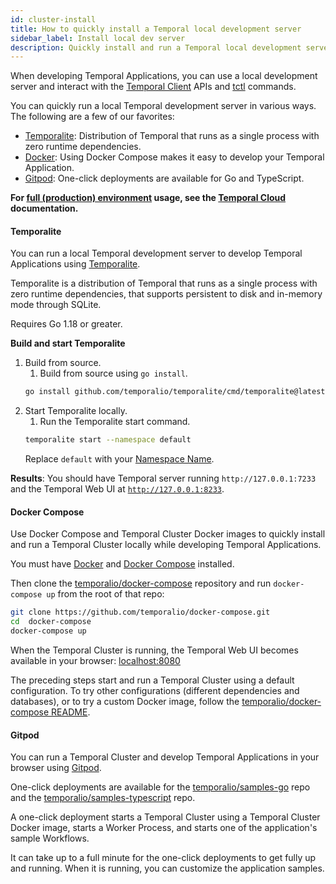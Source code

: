 ```yaml
---
id: cluster-install
title: How to quickly install a Temporal local development server
sidebar_label: Install local dev server
description: Quickly install and run a Temporal local development server in various ways.
---
```


When developing Temporal Applications, you can use a local development server and interact with the [Temporal Client](/concepts/what-is-a-temporal-client) APIs and [tctl](/tctl) commands.

You can quickly run a local Temporal development server in various ways.
The following are a few of our favorites:

- [Temporalite](#temporalite): Distribution of Temporal that runs as a single process with zero runtime dependencies.
- [Docker](#docker-compose): Using Docker Compose makes it easy to develop your Temporal Application.
- [Gitpod](#gitpod): One-click deployments are available for Go and TypeScript.

**For [full (production) environment](/server/production-deployment) usage, see the [Temporal Cloud](../cloud/) documentation.**

#### Temporalite

You can run a local Temporal development server to develop Temporal Applications using [Temporalite](https://github.com/temporalio/temporalite).

Temporalite is a distribution of Temporal that runs as a single process with zero runtime dependencies, that supports persistent to disk and in-memory mode through SQLite.

Requires Go 1.18 or greater.

**Build and start Temporalite**

1. Build from source.
   1. Build from source using `go install`.
   ```bash
   go install github.com/temporalio/temporalite/cmd/temporalite@latest
   ```
2. Start Temporalite locally.
   1. Run the Temporalite start command.
   ```bash
   temporalite start --namespace default
   ```
   Replace `default` with your [Namespace Name](../concepts/what-is-a-cloud-namespace-name/).

**Results**: You should have Temporal server running `http://127.0.0.1:7233` and the Temporal Web UI at [`http://127.0.0.1:8233`](http://127.0.0.1:8233/namespaces/default/workflows).

<!-- For macOS users, if you receive the `error setting up schema: stat /Users/<user_name>/Library/Application Support/temporalite/db:` error, then create the folders `temporalite/db` in your `Application Support` library. -->

#### Docker Compose

Use Docker Compose and Temporal Cluster Docker images to quickly install and run a Temporal Cluster locally while developing Temporal Applications.

You must have [Docker](https://docs.docker.com/engine/install) and [Docker Compose](https://docs.docker.com/compose/install) installed.

Then clone the [temporalio/docker-compose](https://github.com/temporalio/docker-compose) repository and run `docker-compose up` from the root of that repo:

```bash
git clone https://github.com/temporalio/docker-compose.git
cd  docker-compose
docker-compose up
```

When the Temporal Cluster is running, the Temporal Web UI becomes available in your browser: [localhost:8080](http://localhost:8080/)

The preceding steps start and run a Temporal Cluster using a default configuration.
To try other configurations (different dependencies and databases), or to try a custom Docker image, follow the [temporalio/docker-compose README](https://github.com/temporalio/docker-compose/blob/main/README.md).

#### Gitpod

You can run a Temporal Cluster and develop Temporal Applications in your browser using [Gitpod](https://www.gitpod.io/).

One-click deployments are available for the [temporalio/samples-go](https://github.com/temporalio/samples-go) repo and the [temporalio/samples-typescript](https://github.com/temporalio/samples-typescript) repo.

A one-click deployment starts a Temporal Cluster using a Temporal Cluster Docker image, starts a Worker Process, and starts one of the application's sample Workflows.

It can take up to a full minute for the one-click deployments to get fully up and running.
When it is running, you can customize the application samples.
